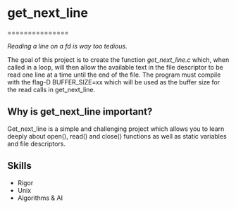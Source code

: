 # get_next_line
===============

*Reading a line on a fd is way too tedious.*

The goal of this project is to create the function _get_next_line.c_ which, when called in a loop, will then allow the available text in the file descriptor to be read one line at a time until the end of the file. The program must compile with the flag-D BUFFER_SIZE=xx which will be used as the buffer size for the read calls in get_next_line.

## Why is get_next_line important?
Get_next_line is a simple and challenging project which allows you to learn deeply about open(), read() and close() functions as well as static variables and file descriptors.

## Skills
* Rigor
* Unix
* Algorithms & AI 
